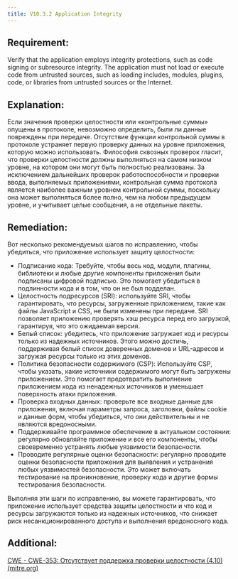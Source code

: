 ```yaml
---
title: V10.3.2 Application Integrity
---
```







## Requirement:

Verify that the application employs integrity protections, such as code signing or subresource integrity. The application must not load or execute code from untrusted sources, such as loading includes, modules, plugins, code, or libraries from untrusted sources or the Internet.

## Explanation:

Если значения проверки целостности или «контрольные суммы» опущены в протоколе, невозможно определить, были ли данные повреждены при передаче. Отсутствие функции контрольной суммы в протоколе устраняет первую проверку данных на уровне приложения, которую можно использовать. Философия сквозных проверок гласит, что проверки целостности должны выполняться на самом низком уровне, на котором они могут быть полностью реализованы. За исключением дальнейших проверок работоспособности и проверки ввода, выполняемых приложениями, контрольная сумма протокола является наиболее важным уровнем контрольной суммы, поскольку она может выполняться более полно, чем на любом предыдущем уровне, и учитывает целые сообщения, а не отдельные пакеты.

## Remediation:

Вот несколько рекомендуемых шагов по исправлению, чтобы убедиться, что приложение использует защиту целостности: 

- Подписание кода: Требуйте, чтобы весь код, модули, плагины, библиотеки и любые другие компоненты приложения были подписаны цифровой подписью. Это помогает убедиться в подлинности кода и в том, что он не был подделан. 
- Целостность подресурсов (SRI): используйте SRI, чтобы гарантировать, что ресурсы, загруженные приложением, такие как файлы JavaScript и CSS, не были изменены при передаче. SRI позволяет приложению проверять хэш ресурса перед его загрузкой, гарантируя, что это ожидаемая версия. 
- Белый список: убедитесь, что приложение загружает код и ресурсы только из надежных источников. Этого можно достичь, поддерживая белый список доверенных доменов и URL-адресов и загружая ресурсы только из этих доменов. 
- Политика безопасности содержимого (CSP): Используйте CSP, чтобы указать, какие источники содержимого могут быть загружены приложением. Это помогает предотвратить выполнение приложением кода из ненадежных источников и уменьшает поверхность атаки приложения. 
- Проверка входных данных: проверьте все входные данные для приложения, включая параметры запроса, заголовки, файлы cookie и данные форм, чтобы убедиться, что они действительны и не являются вредоносными. 
- Поддерживайте программное обеспечение в актуальном состоянии: регулярно обновляйте приложение и все его компоненты, чтобы своевременно устранять любые уязвимости безопасности. 
- Проводите регулярные оценки безопасности: регулярно проводите оценки безопасности приложения для выявления и устранения любых уязвимостей безопасности. Это может включать тестирование на проникновение, проверку кода и другие формы тестирования безопасности.


 Выполняя эти шаги по исправлению, вы можете гарантировать, что приложение использует средства защиты целостности и что код и ресурсы загружаются только из надежных источников, что снижает риск несанкционированного доступа и выполнения вредоносного кода.

## Additional:

[CWE - CWE-353: Отсутствует поддержка проверки целостности (4.10) (mitre.org)](https://cwe.mitre.org/data/definitions/353.html)




